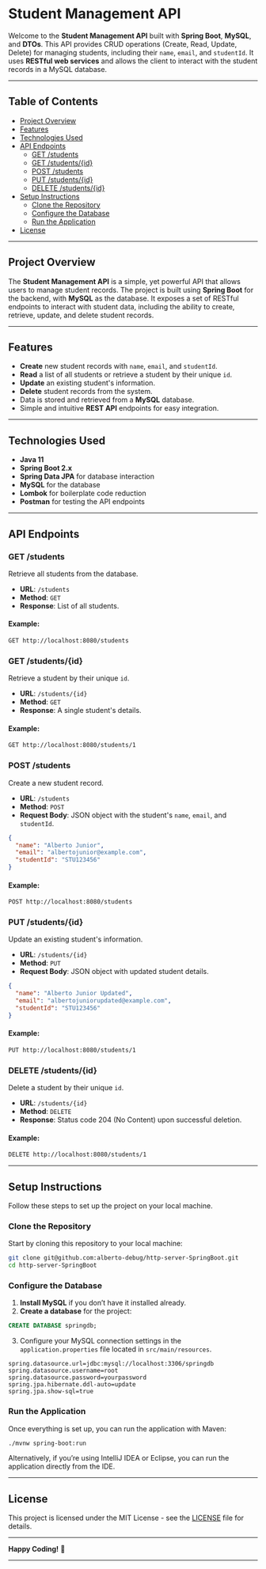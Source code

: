 # Student Management API

Welcome to the **Student Management API** built with **Spring Boot**, **MySQL**, and **DTOs**. This API provides CRUD operations (Create, Read, Update, Delete) for managing students, including their `name`, `email`, and `studentId`. It uses **RESTful web services** and allows the client to interact with the student records in a MySQL database.

---

## Table of Contents

- [Project Overview](#project-overview)
- [Features](#features)
- [Technologies Used](#technologies-used)
- [API Endpoints](#api-endpoints)
  - [GET /students](#get-students)
  - [GET /students/{id}](#get-student-by-id)
  - [POST /students](#create-student)
  - [PUT /students/{id}](#update-student)
  - [DELETE /students/{id}](#delete-student)
- [Setup Instructions](#setup-instructions)
  - [Clone the Repository](#clone-the-repository)
  - [Configure the Database](#configure-the-database)
  - [Run the Application](#run-the-application)
- [License](#license)

---

## Project Overview

The **Student Management API** is a simple, yet powerful API that allows users to manage student records. The project is built using **Spring Boot** for the backend, with **MySQL** as the database. It exposes a set of RESTful endpoints to interact with student data, including the ability to create, retrieve, update, and delete student records.

---

## Features

- **Create** new student records with `name`, `email`, and `studentId`.
- **Read** a list of all students or retrieve a student by their unique `id`.
- **Update** an existing student's information.
- **Delete** student records from the system.
- Data is stored and retrieved from a **MySQL** database.
- Simple and intuitive **REST API** endpoints for easy integration.

---

## Technologies Used

- **Java 11**
- **Spring Boot 2.x**
- **Spring Data JPA** for database interaction
- **MySQL** for the database
- **Lombok** for boilerplate code reduction
- **Postman** for testing the API endpoints

---

## API Endpoints

### GET /students

Retrieve all students from the database.

- **URL**: `/students`
- **Method**: `GET`
- **Response**: List of all students.

#### Example:

```bash
GET http://localhost:8080/students
```

### GET /students/{id}

Retrieve a student by their unique `id`.

- **URL**: `/students/{id}`
- **Method**: `GET`
- **Response**: A single student's details.

#### Example:

```bash
GET http://localhost:8080/students/1
```

### POST /students

Create a new student record.

- **URL**: `/students`
- **Method**: `POST`
- **Request Body**: JSON object with the student's `name`, `email`, and `studentId`.

```json
{
  "name": "Alberto Junior",
  "email": "albertojunior@example.com",
  "studentId": "STU123456"
}
```

#### Example:

```bash
POST http://localhost:8080/students
```

### PUT /students/{id}

Update an existing student's information.

- **URL**: `/students/{id}`
- **Method**: `PUT`
- **Request Body**: JSON object with updated student details.

```json
{
  "name": "Alberto Junior Updated",
  "email": "albertojuniorupdated@example.com",
  "studentId": "STU123456"
}
```

#### Example:

```bash
PUT http://localhost:8080/students/1
```

### DELETE /students/{id}

Delete a student by their unique `id`.

- **URL**: `/students/{id}`
- **Method**: `DELETE`
- **Response**: Status code 204 (No Content) upon successful deletion.

#### Example:

```bash
DELETE http://localhost:8080/students/1
```

---

## Setup Instructions

Follow these steps to set up the project on your local machine.

### Clone the Repository

Start by cloning this repository to your local machine:

```bash
git clone git@github.com:alberto-debug/http-server-SpringBoot.git
cd http-server-SpringBoot
```

### Configure the Database

1. **Install MySQL** if you don’t have it installed already.
2. **Create a database** for the project:

```sql
CREATE DATABASE springdb;
```

3. Configure your MySQL connection settings in the `application.properties` file located in `src/main/resources`.

```properties
spring.datasource.url=jdbc:mysql://localhost:3306/springdb
spring.datasource.username=root
spring.datasource.password=yourpassword
spring.jpa.hibernate.ddl-auto=update
spring.jpa.show-sql=true
```

### Run the Application

Once everything is set up, you can run the application with Maven:

```bash
./mvnw spring-boot:run
```

Alternatively, if you’re using IntelliJ IDEA or Eclipse, you can run the application directly from the IDE.

---

## License

This project is licensed under the MIT License - see the [LICENSE](LICENSE) file for details.

---

**Happy Coding!** 🚀

---
